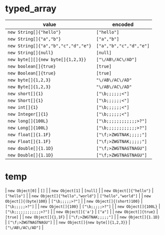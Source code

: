 # typed_array

| value | encoded |
| ---   | ---     |
| `new String[]{"hello"}` | `["hello"]` |
| `new String[]{"a","b"}` | `["a","b"]` |
| `new String[]{"a","b","c","d","e"}` | `["a","b","c","d","e"]` |
| `new String[]{null}` | `[null]` |
| `new byte[][]{new byte[]{1,2,3}}` | `["\/AB\/AC\/AD"]` |
| `new boolean[]{true}` | `[true]` |
| `new Boolean[]{true}` | `[true]` |
| `new byte[]{1,2,3}` | `"\/AB\/AC\/AD"` |
| `new Byte[]{1,2,3}` | `"\/AB\/AC\/AD"` |
| `new short[]{1}` | `["\b;;;;;;<"]` |
| `new Short[]{1}` | `["\b;;;;;;<"]` |
| `new int[]{1}` | `["\b;;;;;;<"]` |
| `new Integer[]{1}` | `["\b;;;;;;<"]` |
| `new long[]{100L}` | `["\b;;;;;;;;;;;;>?"]` |
| `new Long[]{100L}` | `["\b;;;;;;;;;;;;>?"]` |
| `new float[]{1.1F}` | `["\f;>ZWGTNAK;;;;;"]` |
| `new Float[]{1.1F}` | `["\f;>ZWGTNAK;;;;;"]` |
| `new double[]{1.1D}` | `["\f;>ZWGTNAGTNAGU"]` |
| `new Double[]{1.1D}` | `["\f;>ZWGTNAGTNAGU"]` |

# temp

| `new Object[0]` | `[]` |
| `new Object[1]` | `[null]` |
| `new Object[]{"hello"}` | `["hello"]` |
| `new Object[]{"hello","world"}` | `["hello","world"]` |
| `new Object[]{(byte)100}` | `["\b;;;;;>?"]` |
| `new Object[]{(short)100}` | `["\b;;;;;>?"]` |
| `new Object[]{100}` | `["\b;;;;;>?"]` |
| `new Object[]{100L}` | `["\b;;;;;;;;;;;;>?"]` |
| `new Object[]{'a'}` | `["a"]` |
| `new Object[]{true}` | `[true]` |
| `new Object[]{1.1F}` | `["\f;>ZWGTNAK;;;;;"]` |
| `new Object[]{1.1D}` | `["\f;>ZWGTNAGTNAGU"]` |
| `new Object[]{new byte[]{1,2,3}}` | `["\/AB\/AC\/AD"]` |